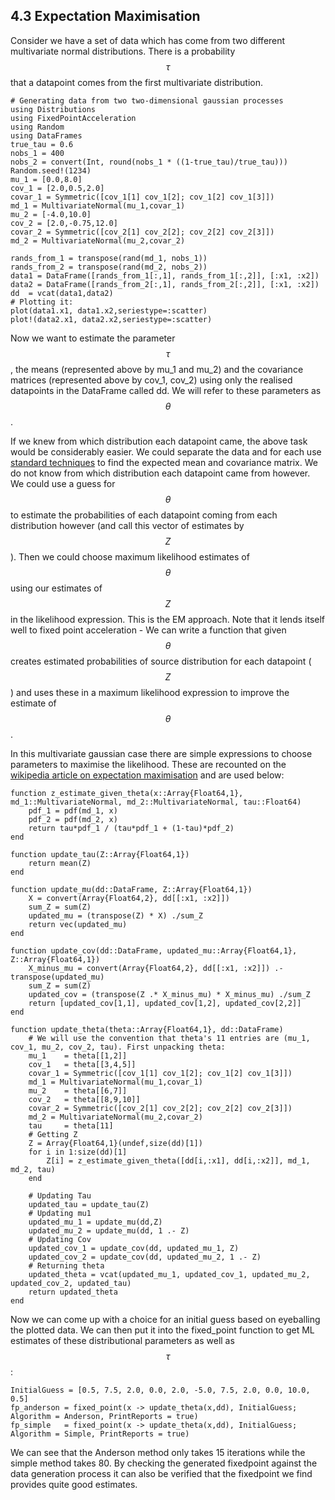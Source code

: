 ## 4.3 Expectation Maximisation

Consider we have a set of data which has come from two different multivariate normal distributions. There is a probability $$\tau$$ that a datapoint comes from the first multivariate distribution.
```
# Generating data from two two-dimensional gaussian processes
using Distributions
using FixedPointAcceleration
using Random
using DataFrames
true_tau = 0.6
nobs_1 = 400
nobs_2 = convert(Int, round(nobs_1 * ((1-true_tau)/true_tau)))
Random.seed!(1234)
mu_1 = [0.0,8.0]
cov_1 = [2.0,0.5,2.0]
covar_1 = Symmetric([cov_1[1] cov_1[2]; cov_1[2] cov_1[3]])
md_1 = MultivariateNormal(mu_1,covar_1)
mu_2 = [-4.0,10.0]
cov_2 = [2.0,-0.75,12.0]
covar_2 = Symmetric([cov_2[1] cov_2[2]; cov_2[2] cov_2[3]])
md_2 = MultivariateNormal(mu_2,covar_2)

rands_from_1 = transpose(rand(md_1, nobs_1))
rands_from_2 = transpose(rand(md_2, nobs_2))
data1 = DataFrame([rands_from_1[:,1], rands_from_1[:,2]], [:x1, :x2])
data2 = DataFrame([rands_from_2[:,1], rands_from_2[:,2]], [:x1, :x2])
dd  = vcat(data1,data2)
# Plotting it:
plot(data1.x1, data1.x2,seriestype=:scatter)
plot!(data2.x1, data2.x2,seriestype=:scatter)
```
Now we want to estimate the parameter $$\tau$$, the means (represented above by mu\_1 and mu\_2) and the covariance matrices (represented above by cov\_1, cov\_2) using only the realised datapoints in the DataFrame called dd. We will refer to these parameters as $$\theta$$.

If we knew from which distribution each datapoint came, the above task would be considerably easier. We could separate the data and for each use [standard techniques](https://en.wikipedia.org/wiki/Estimation_of_covariance_matrices) to find the expected mean and covariance matrix. We do not know from which distribution each datapoint came from however. We could use a guess for $$\theta$$ to estimate the probabilities of each datapoint coming from each distribution however (and call this vector of estimates by $$Z$$). Then we could choose maximum likelihood estimates of $$\theta$$ using our estimates of $$Z$$ in the likelihood expression. This is the EM approach. Note that it lends itself well to fixed point acceleration - We can write a function that given $$\theta$$ creates estimated probabilities of source distribution for each datapoint ($$Z$$) and uses these in a maximum likelihood expression to improve the estimate of $$\theta$$.

In this multivariate gaussian case there are simple expressions to choose parameters to maximise the likelihood. These are recounted on the [wikipedia article on expectation maximisation](https://en.wikipedia.org/wiki/Expectation%E2%80%93maximization_algorithm) and are used below:
```
function z_estimate_given_theta(x::Array{Float64,1}, md_1::MultivariateNormal, md_2::MultivariateNormal, tau::Float64)
    pdf_1 = pdf(md_1, x)
    pdf_2 = pdf(md_2, x)
    return tau*pdf_1 / (tau*pdf_1 + (1-tau)*pdf_2)
end

function update_tau(Z::Array{Float64,1})
    return mean(Z)
end

function update_mu(dd::DataFrame, Z::Array{Float64,1})
    X = convert(Array{Float64,2}, dd[[:x1, :x2]])
    sum_Z = sum(Z)
    updated_mu = (transpose(Z) * X) ./sum_Z
    return vec(updated_mu)
end

function update_cov(dd::DataFrame, updated_mu::Array{Float64,1}, Z::Array{Float64,1})
    X_minus_mu = convert(Array{Float64,2}, dd[[:x1, :x2]]) .- transpose(updated_mu)
    sum_Z = sum(Z)
    updated_cov = (transpose(Z .* X_minus_mu) * X_minus_mu) ./sum_Z
    return [updated_cov[1,1], updated_cov[1,2], updated_cov[2,2]]
end

function update_theta(theta::Array{Float64,1}, dd::DataFrame)
    # We will use the convention that theta's 11 entries are (mu_1, cov_1, mu_2, cov_2, tau). First unpacking theta:
    mu_1    = theta[[1,2]]
    cov_1   = theta[[3,4,5]]
    covar_1 = Symmetric([cov_1[1] cov_1[2]; cov_1[2] cov_1[3]])
    md_1 = MultivariateNormal(mu_1,covar_1)
    mu_2    = theta[[6,7]]
    cov_2   = theta[[8,9,10]]
    covar_2 = Symmetric([cov_2[1] cov_2[2]; cov_2[2] cov_2[3]])
    md_2 = MultivariateNormal(mu_2,covar_2)
    tau     = theta[11]
    # Getting Z
    Z = Array{Float64,1}(undef,size(dd)[1])
    for i in 1:size(dd)[1]
        Z[i] = z_estimate_given_theta([dd[i,:x1], dd[i,:x2]], md_1, md_2, tau)
    end

    # Updating Tau
    updated_tau = update_tau(Z)
    # Updating mu1
    updated_mu_1 = update_mu(dd,Z)
    updated_mu_2 = update_mu(dd, 1 .- Z)
    # Updating Cov
    updated_cov_1 = update_cov(dd, updated_mu_1, Z)
    updated_cov_2 = update_cov(dd, updated_mu_2, 1 .- Z)
    # Returning theta
    updated_theta = vcat(updated_mu_1, updated_cov_1, updated_mu_2, updated_cov_2, updated_tau)
    return updated_theta
end
```
Now we can come up with a choice for an initial guess based on eyeballing the plotted data. We can then put it into the fixed\_point function to get ML estimates of these distributional parameters as well as $$\tau$$:

```
InitialGuess = [0.5, 7.5, 2.0, 0.0, 2.0, -5.0, 7.5, 2.0, 0.0, 10.0, 0.5]
fp_anderson = fixed_point(x -> update_theta(x,dd), InitialGuess; Algorithm = Anderson, PrintReports = true)
fp_simple   = fixed_point(x -> update_theta(x,dd), InitialGuess; Algorithm = Simple, PrintReports = true)
```
We can see that the Anderson method only takes 15 iterations while the simple method takes 80. By checking the generated fixedpoint against the data generation process it can also be verified that the fixedpoint we find provides quite good estimates.
